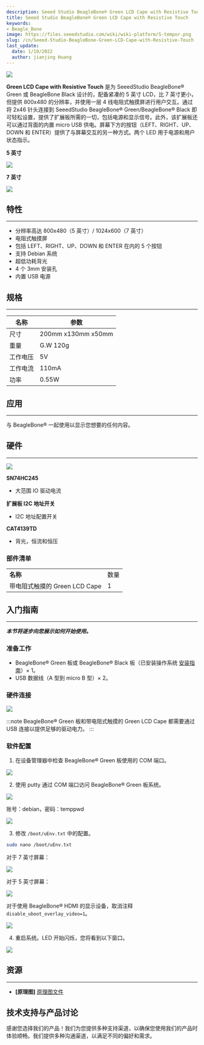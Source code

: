 ```yaml
---
description: Seeed Studio BeagleBone® Green LCD Cape with Resistive Touch
title: Seeed Studio BeagleBone® Green LCD Cape with Resistive Touch
keywords:
- Beagle_Bone
image: https://files.seeedstudio.com/wiki/wiki-platform/S-tempor.png
slug: /cn/Seeed-Studio-BeagleBone-Green-LCD-Cape-with-Resistive-Touch
last_update:
  date: 1/10/2022
  author: jianjing Huang
---
```



![](https://www.seeedstudio.site/media/catalog/product/cache/ef3164306500b1080e8560b2e8b5cc0f/h/t/httpsstatics3.seeedstudio.comseeedimg2016-08ddkssqrw2lfthpq0phlecp1r.jpg)

**Green LCD Cape with Resistive Touch** 是为 SeeedStudio BeagleBone® Green 或 BeagleBone Black 设计的，配备紧凑的 5 英寸 LCD，比 7 英寸更小，但提供 800x480 的分辨率，并使用一层 4 线电阻式触摸屏进行用户交互。通过将 2x46 针头连接到 SeeedStudio BeagleBone® Green/BeagleBone® Black 即可轻松设置，提供了扩展板所需的一切，包括电源和显示信号。此外，该扩展板还可以通过背面的内置 micro USB 供电。屏幕下方的按钮（LEFT、RIGHT、UP、DOWN 和 ENTER）提供了与屏幕交互的另一种方式。两个 LED 用于电源和用户状态指示。

**5 英寸**

<p style={{textAlign: 'center'}}><a href="https://www.seeedstudio.com/5-Inch-BeagleBone-Green-LCD-Cape-with-Resistive-Touch-p-2642.html" target="_blank"><img src="https://files.seeedstudio.com/wiki/Seeed-WiKi/docs/images/300px-Get_One_Now_Banner-ragular.png" /></a></p>

**7 英寸**

<p style={{textAlign: 'center'}}><a href="https://www.seeedstudio.com/7-Inch-BeagleBone-Green-LCD-Cape-with-Resistive-Touch-p-2643.html" target="_blank"><img src="https://files.seeedstudio.com/wiki/Seeed-WiKi/docs/images/300px-Get_One_Now_Banner-ragular.png" /></a></p>

## 特性

--------

- 分辨率高达 800x480（5 英寸）/ 1024x600（7 英寸）
- 电阻式触摸屏
- 包括 LEFT、RIGHT、UP、DOWN 和 ENTER 在内的 5 个按钮
- 支持 Debian 系统
- 超低功耗背光
- 4 个 3mm 安装孔
- 内置 USB 电源

## 规格

-------------

| 名称                | 参数                                                                                                  |
|--------------------------|--------------------------------------------------------------------------------------------------------|
| 尺寸            | 200mm x130mm x50mm                                                                                              |
| 重量 | G.W 120g                                  |
|工作电压|5V |
|工作电流|110mA |
|功率|0.55W |

## 应用

-----------------

与 BeagleBone® 一起使用以显示您想要的任何内容。

## 硬件

-----------------

![](https://www.seeedstudio.site/media/catalog/product/cache/ef3164306500b1080e8560b2e8b5cc0f/h/t/httpsstatics3.seeedstudio.comseeedimg2016-08za8h5rzwtbm1lq3n3oydkcxp.jpg)

**SN74HC245**

- 大范围 IO 驱动电流

**扩展板 I2C 地址开关**

- I2C 地址配置开关

**CAT4139TD**

- 背光，恒流和恒压

### 部件清单

|                            |          |
|----------------------------|----------|
| **名称**             | 数量 |
|  带电阻式触摸的 Green LCD Cape | 1        |

## 入门指南

-----------

***本节将逐步向您展示如何开始使用。***

### 准备工作

- BeagleBone® Green 板或 BeagleBone® Black 板（已安装操作系统 [安装指南](https://beagleboard.org/getting-started)）× 1。
- USB 数据线（A 型到 micro B 型）× 2。

### 硬件连接

![](https://www.seeedstudio.site/media/catalog/product/cache/ef3164306500b1080e8560b2e8b5cc0f/h/t/httpsstatics3.seeedstudio.comseeedimg2016-086yqt2uwelst8w5mwuaklys12.jpg)

:::note
BeagleBone® Green 板和带电阻式触摸的 Green LCD Cape 都需要通过 USB 连接以提供足够的驱动电力。
:::

### 软件配置

1. 在设备管理器中检查 BeagleBone® Green 板使用的 COM 端口。

![](https://files.seeedstudio.com/wiki/BBG-LCD-Cape-with-Resistive-Touch/img/com-show.png)

2. 使用 putty 通过 COM 端口访问 BeagleBone® Green 板系统。

![](https://files.seeedstudio.com/wiki/BBG-LCD-Cape-with-Resistive-Touch/img/putty-config.png)

账号：debian，密码：temppwd

![](https://files.seeedstudio.com/wiki/BBG-LCD-Cape-with-Resistive-Touch/img/BBG-start.png)

3. 修改 `/boot/uEnv.txt` 中的配置。

```bash
sudo nano /boot/uEnv.txt
```

对于 7 英寸屏幕：

![](https://files.seeedstudio.com/wiki/BBG-LCD-Cape-with-Resistive-Touch/img/7-inch-config.png)

对于 5 英寸屏幕：

![](https://files.seeedstudio.com/wiki/BBG-LCD-Cape-with-Resistive-Touch/img/5-inch-config.png)

对于使用 BeagleBone® HDMI 的显示设备，取消注释 `disable_uboot_overlay_video=1`。

![](https://files.seeedstudio.com/wiki/BBG-LCD-Cape-with-Resistive-Touch/img/HDMI-config.png)

4. 重启系统。LED 开始闪烁，您将看到以下窗口。

![](https://files.seeedstudio.com/wiki/BeagleBone_Green_HDMI_Cape/img/Bbb_vnc.jpg)

## 资源

---------

- **[原理图]** [原理图文件](https://statics3.seeedstudio.com/assets/file/bazaar/product/5INCH_BBG_00A2_SCH.pdf)

## 技术支持与产品讨论

感谢您选择我们的产品！我们为您提供多种支持渠道，以确保您使用我们的产品时体验顺畅。我们提供多种沟通渠道，以满足不同的偏好和需求。

<div class="button_tech_support_container">
<a href="https://forum.seeedstudio.com/" class="button_forum"></a> 
<a href="https://www.seeedstudio.com/contacts" class="button_email"></a>
</div>

<div class="button_tech_support_container">
<a href="https://discord.gg/eWkprNDMU7" class="button_discord"></a> 
<a href="https://github.com/Seeed-Studio/wiki-documents/discussions/69" class="button_discussion"></a>
</div>